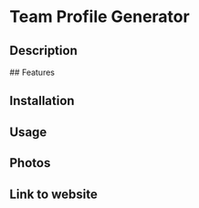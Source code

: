 # Team Profile Generator

## Description



## Features


## Installation


## Usage


## Photos


## Link to website

